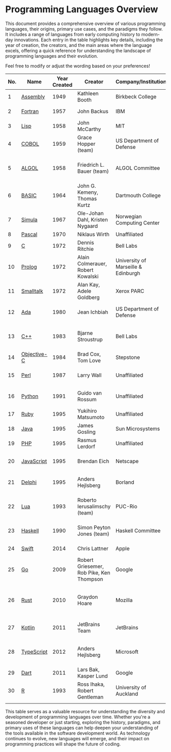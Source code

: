 # Programming Languages Overview

This document provides a comprehensive overview of various programming languages, their origins, primary use cases, and the paradigms they follow. It includes a range of languages from early computing history to modern-day innovations. Each entry in the table highlights key details, including the year of creation, the creators, and the main areas where the language excels, offering a quick reference for understanding the landscape of programming languages and their evolution.

Feel free to modify or adjust the wording based on your preferences!

| **No.** | **Name**                                                                                                          | **Year Created** | **Creator**                    | **Company/Institution**         | **Paradigm**              | **Primary Use**                        |
|---------|------------------------------------------------------------------------------------------------------------------|------------------|---------------------------------|----------------------------------|----------------------------|----------------------------------------|
| 1       | [Assembly](https://en.wikipedia.org/wiki/Assembly_language)                                                      | 1949             | Kathleen Booth                 | Birkbeck College                | Procedural                | Embedded systems, OS                  |
| 2       | [Fortran](https://fortran-lang.org/)                                                                              | 1957             | John Backus                    | IBM                              | Procedural                | Scientific computing                   |
| 3       | [Lisp](https://common-lisp.net/)                                                                                 | 1958             | John McCarthy                  | MIT                              | Functional                | Artificial intelligence                |
| 4       | [COBOL](https://opensource.zurich.ibm.com/cobol/)                                                                | 1959             | Grace Hopper (team)            | US Department of Defense        | Procedural                | Business applications                  |
| 5       | [ALGOL](https://en.wikipedia.org/wiki/ALGOL)                                                                     | 1958             | Friedrich L. Bauer (team)      | ALGOL Committee                 | Procedural                | Foundation for structured languages    |
| 6       | [BASIC](https://en.wikipedia.org/wiki/BASIC)                                                                     | 1964             | John G. Kemeny, Thomas Kurtz   | Dartmouth College               | Procedural                | Education, basic computing             |
| 7       | [Simula](https://en.wikipedia.org/wiki/Simula)                                                                   | 1967             | Ole-Johan Dahl, Kristen Nygaard| Norwegian Computing Center      | OOP                        | Simulation modeling                     |
| 8       | [Pascal](https://en.wikipedia.org/wiki/Pascal_(programming_language))                                            | 1970             | Niklaus Wirth                  | Unaffiliated                    | Procedural                | Education                              |
| 9       | [C](https://en.cppreference.com/w/c)                                                                             | 1972             | Dennis Ritchie                 | Bell Labs                       | Procedural                | OS, software engineering               |
| 10      | [Prolog](https://www.swi-prolog.org/)                                                                            | 1972             | Alain Colmerauer, Robert Kowalski | University of Marseille & Edinburgh | Logic                  | AI, reasoning                          |
| 11      | [Smalltalk](https://en.wikipedia.org/wiki/Smalltalk)                                                             | 1972             | Alan Kay, Adele Goldberg       | Xerox PARC                      | OOP                        | GUI applications, simulation           |
| 12      | [Ada](https://en.wikipedia.org/wiki/Ada_(programming_language))                                                  | 1980             | Jean Ichbiah                   | US Department of Defense        | Multi-paradigm             | Critical systems, military             |
| 13      | [C++](https://isocpp.org/)                                                                                       | 1983             | Bjarne Stroustrup              | Bell Labs                       | Multi-paradigm             | Software engineering, game development |
| 14      | [Objective-C](https://en.wikipedia.org/wiki/Objective-C)                                                         | 1984             | Brad Cox, Tom Love             | Stepstone                       | OOP                        | macOS, iOS applications                |
| 15      | [Perl](https://www.perl.org/)                                                                                    | 1987             | Larry Wall                     | Unaffiliated                    | Multi-paradigm             | Scripting, text processing             |
| 16      | [Python](https://www.python.org/)                                                                                | 1991             | Guido van Rossum               | Unaffiliated                    | Multi-paradigm             | Data science, web development          |
| 17      | [Ruby](https://www.ruby-lang.org/en/)                                                                            | 1995             | Yukihiro Matsumoto             | Unaffiliated                    | OOP                        | Web development                        |
| 18      | [Java](https://www.java.com/en/)                                                                                 | 1995             | James Gosling                  | Sun Microsystems                | OOP                        | Enterprise, Android apps               |
| 19      | [PHP](https://www.php.net/)                                                                                      | 1995             | Rasmus Lerdorf                 | Unaffiliated                    | Procedural, OOP            | Web development                        |
| 20      | [JavaScript](https://developer.mozilla.org/en-US/docs/Web/JavaScript)                                            | 1995             | Brendan Eich                   | Netscape                        | Procedural, event-driven   | Web, frontend, backend                 |
| 21      | [Delphi](https://www.embarcadero.com/products/delphi)                                                            | 1995             | Anders Hejlsberg               | Borland                         | OOP                        | Desktop applications, database         |
| 22      | [Lua](https://www.lua.org/)                                                                                      | 1993             | Roberto Ierusalimschy (team)   | PUC-Rio                         | Procedural, scripting      | Embedded systems, game scripting        |
| 23      | [Haskell](https://www.haskell.org/)                                                                              | 1990             | Simon Peyton Jones (team)      | Haskell Committee               | Functional                | Research, mathematical programming    |
| 24      | [Swift](https://developer.apple.com/swift/)                                                                      | 2014             | Chris Lattner                  | Apple                           | Multi-paradigm             | iOS and macOS apps                     |
| 25      | [Go](https://go.dev/)                                                                                            | 2009             | Robert Griesemer, Rob Pike, Ken Thompson | Google                          | Multi-paradigm             | Backend, large-scale systems          |
| 26      | [Rust](https://www.rust-lang.org/)                                                                               | 2010             | Graydon Hoare                  | Mozilla                         | Multi-paradigm             | High-performance systems, memory safety |
| 27      | [Kotlin](https://kotlinlang.org/)                                                                                | 2011             | JetBrains Team                 | JetBrains                       | Multi-paradigm             | Android apps, backend                  |
| 28      | [TypeScript](https://www.typescriptlang.org/)                                                                    | 2012             | Anders Hejlsberg               | Microsoft                       | Multi-paradigm             | Web development, large-scale applications |
| 29      | [Dart](https://dart.dev/)                                                                                        | 2011             | Lars Bak, Kasper Lund          | Google                          | Multi-paradigm             | Frontend, Flutter apps                 |
| 30      | [R](https://www.r-project.org/)                                                                                  | 1993             | Ross Ihaka, Robert Gentleman   | University of Auckland          | Functional                | Statistics, data science               |
                         |
This table serves as a valuable resource for understanding the diversity and development of programming languages over time. Whether you're a seasoned developer or just starting, exploring the history, paradigms, and primary uses of these languages can help deepen your understanding of the tools available in the software development world. As technology continues to evolve, new languages will emerge, and their impact on programming practices will shape the future of coding.
